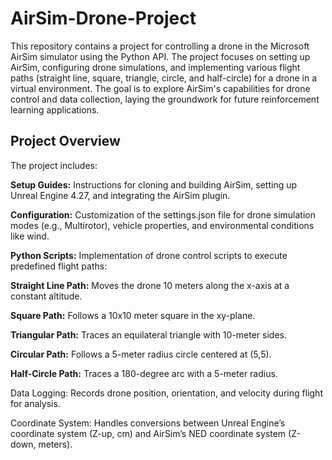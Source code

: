 # AirSim-Drone-Project
This repository contains a project for controlling a drone in the Microsoft AirSim simulator using the Python API. The project focuses on setting up AirSim, configuring drone simulations, and implementing various flight paths (straight line, square, triangle, circle, and half-circle) for a drone in a virtual environment. The goal is to explore AirSim's capabilities for drone control and data collection, laying the groundwork for future reinforcement learning applications.

## Project Overview

The project includes:

**Setup Guides:** Instructions for cloning and building AirSim, setting up Unreal Engine 4.27, and integrating the AirSim plugin.

**Configuration:** Customization of the settings.json file for drone simulation modes (e.g., Multirotor), vehicle properties, and environmental conditions like wind.

**Python Scripts:** Implementation of drone control scripts to execute predefined flight paths:

**Straight Line Path:** Moves the drone 10 meters along the x-axis at a constant altitude.

**Square Path:** Follows a 10x10 meter square in the xy-plane.

**Triangular Path:** Traces an equilateral triangle with 10-meter sides.

**Circular Path:** Follows a 5-meter radius circle centered at (5,5).

**Half-Circle Path:** Traces a 180-degree arc with a 5-meter radius.



Data Logging: Records drone position, orientation, and velocity during flight for analysis.



Coordinate System: Handles conversions between Unreal Engine’s coordinate system (Z-up, cm) and AirSim’s NED coordinate system (Z-down, meters).

